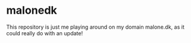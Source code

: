 # malonedk

This repository is just me playing around on my domain malone.dk, as it could really do with an update!
